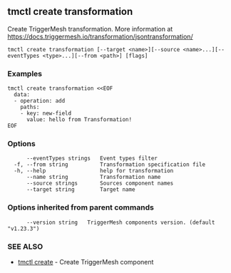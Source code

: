 ## tmctl create transformation

Create TriggerMesh transformation. More information at https://docs.triggermesh.io/transformation/jsontransformation/

```
tmctl create transformation [--target <name>][--source <name>...][--eventTypes <type>...][--from <path>] [flags]
```

### Examples

```
tmctl create transformation <<EOF
  data:
  - operation: add
    paths:
    - key: new-field
      value: hello from Transformation!
EOF
```

### Options

```
      --eventTypes strings   Event types filter
  -f, --from string          Transformation specification file
  -h, --help                 help for transformation
      --name string          Transformation name
      --source strings       Sources component names
      --target string        Target name
```

### Options inherited from parent commands

```
      --version string   TriggerMesh components version. (default "v1.23.3")
```

### SEE ALSO

* [tmctl create](tmctl_create.md)	 - Create TriggerMesh component

